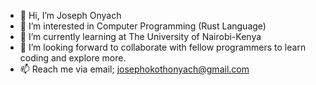 - 👋 Hi, I’m Joseph Onyach
- 👀 I’m interested in Computer Programming (Rust Language)
- 🌱 I’m currently learning at The University of Nairobi-Kenya
- 💞️ I’m looking forward to collaborate with fellow programmers to learn coding and explore more.
- 📫 Reach me via email; josephokothonyach@gmail.com

<!---
jonyach/jonyach is a ✨ special ✨ repository because its `README.md` (this file) appears on your GitHub profile.
You can click the Preview link to take a look at your changes.
--->
